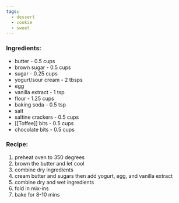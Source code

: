 ```yaml
---
tags:
  - dessert
  - cookie
  - sweet
---
```

### Ingredients:
- butter - 0.5 cups
- brown sugar - 0.5 cups
- sugar - 0.25 cups
- yogurt/sour cream - 2 tbsps
- egg
- vanilla extract - 1 tsp
- flour - 1.25 cups
- baking soda - 0.5 tsp
- salt
- saltine crackers - 0.5 cups
- [[Toffee]] bits - 0.5 cups
- chocolate bits - 0.5 cups

### Recipe:
1. preheat oven to 350 degrees
3. brown the butter and let cool
4. combine dry ingredients
5. cream butter and sugars then add yogurt, egg, and vanilla extract
6. combine dry and wet ingredients
7. fold in mix-ins
8. bake for 8-10 mins